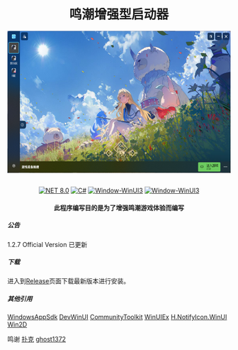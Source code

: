 <div align="center">
   <h1>鸣潮增强型启动器</h1>
   <img align="center" height="400" src="img/main.png" alt="Main" style="zoom:80%;" data-align="center">
   <br/>
   <br/>

   [![NET 8.0](https://img.shields.io/badge/dotnet-9.0-purple.svg?style=flat-square&color=512bd4)](https://learn.microsoft.com/zh-cn/dotnet/core/whats-new/dotnet-9/)
   [![C#](https://img.shields.io/badge/CSharp-14.0-purple.svg?style=flat-square&color=512bd4)](https://learn.microsoft.com/zh-cn/dotnet/csharp/)
   [![Window-WinUI3](https://img.shields.io/badge/WindowsAppSDK-v1.6-blue)](https://learn.microsoft.com/en-us/windows/apps/windows-app-sdk/)
   [![Window-WinUI3](https://img.shields.io/badge/AOT-purple)](https://learn.microsoft.com/zh-cn/dotnet/core/deploying/native-aot/interop/)

</div>

<div align="center">

<h4> 此程序编写目的是为了增强鸣潮游戏体验而编写 </h4>

</div>

##### 公告

1.2.7 Official Version 已更新

##### 下载

进入到<a href="https://github.com/BlameTwo/WutheringWavesTool/releases">Release</a>页面下载最新版本进行安装。

##### 其他引用
[WindowsAppSdk](https://github.com/microsoft/WindowsAppSDK)
[DevWinUI](https://github.com/ghost1372/DevWinUI)
[CommunityToolkit](https://github.com/CommunityToolkit)
[WinUIEx](https://github.com/dotMorten/WinUIEx)
[H.NotifyIcon.WinUI](https://github.com/HavenDV/H.NotifyIcon)
[Win2D](https://github.com/microsoft/Win2D)

鸣谢
[扑克](https://github.com/Poker-sang)
[ghost1372](https://github.com/ghost1372)
